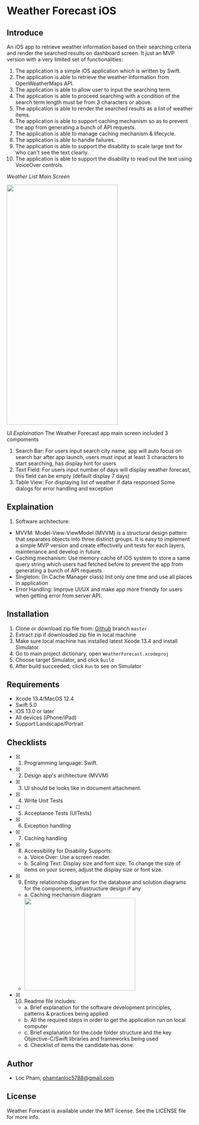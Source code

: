 # Weather Forecast iOS

## Introduce

An iOS app to retrieve weather information based on their searching criteria and render the searched results on dashboard screen. It just an MVP version with a very limited set of functionalities:

1. The application is a simple iOS application which is written by Swift.
2. The application is able to retrieve the weather information from OpenWeatherMaps API.
3. The application is able to allow user to input the searching term.
4. The application is able to proceed searching with a condition of the search term length must be from 3 characters or above.
5. The application is able to render the searched results as a list of weather items.
6. The application is able to support caching mechanism so as to prevent the app from generating a bunch of API requests.
7. The application is able to manage caching mechanism & lifecycle.
8. The application is able to handle failures.
9. The application is able to support the disability to scale large text for who can't see the
text clearly.
10. The application is able to support the disability to read out the text using VoiceOver
controls.

*Weather List Main Screen*

<img src="https://github.com/LocPham5788/WeatherForecast/master/Diagrams/search-result.png" data-canonical-src="https://github.com/LocPham5788/WeatherForecast/master/Diagrams/search-result.png" width="300" height="650" />

*UI Explaination*
The Weather Forecast app main screen included 3 compoments
1. Search Bar: For users input search city name, app will auto focus on search bar after app launch, users must input at least 3 characters to start searching, has display hint for users
2. Text Field: For users input number of days will display weather forecast, this field can be empty (default display 7 days)
3. Table View: For displaying list of weather if data responsed
Some dialogs for error handling and exception

## Explaination

1. Software architecture:

- MVVM: Model-View-ViewModel (MVVM) is a structural design pattern that separates objects into three distinct groups. It is easy to implement a simple MVP version and create effectively unit tests for each layers, maintenance and develop in future.
- Caching mechanism: Use memory cache of iOS system to store a same query string which users had fetched before to prevent the app from generating a bunch of API requests.
- Singleton: (In Cache Manager class) Init only one time and use all places in application
- Error Handling: Improve UI/UX and make app more friendly for users when getting error from server API.

## Installation

1. Clone or download zip file from: [Github](https://github.com/LocPham5788/WeatherForecast) branch `master`
2. Extract zip if downloaded zip file in local machine
3. Make sure local machine has installed latest Xcode 13.4 and install Simulator 
4. Go to main project dictionary, open `WeatherForecast.xcodeproj`
5. Choose target Simulator, and click `Build`
6. After build succeeded, click `Run` to see on Simulator

## Requirements

- Xcode 13.4/MacOS 12.4
- Swift 5.0
- iOS 13.0 or later
- All devices (iPhone/iPad)
- Support Landscape/Portrait

## Checklists

- [x] 1. Programming language: Swift.
- [x] 2. Design app's architecture (MVVM)
- [x] 3. UI should be looks like in document attachment.
- [x] 4. Write Unit Tests
- [ ] 5. Acceptance Tests (UITests)
- [x] 6. Exception handling
- [x] 7. Caching handling
- [x] 8. Accessibility for Disability Supports:
  - a. Voice Over: Use a screen reader.
  - b. Scaling Text: Display size and font size: To change the size of items on your screen, adjust the display size or font size.
- [x] 9. Entity relationship diagram for the database and solution diagrams for the components, infrastructure design if any
  - a. Caching mechanism diagram
  - <img src="https://github.com/LocPham5788/WeatherForecast/master/Diagrams/caching-mechanism-diagram.png" data-canonical-src="https://github.com/LocPham5788/WeatherForecast/master/Diagrams/caching-mechanism-diagram.png" width="300" height="251" />
  
- [x] 10. Readme file includes:
  - a. Brief explanation for the software development principles, patterns & practices being applied
  - b. All the required steps in order to get the application run on local computer
  - c. Brief explanation for the code folder structure and the key Objective-C/Swift libraries
and frameworks being used
  - d. Checklist of items the candidate has done.

## Author

* Loc Pham, phamtanloc5788@gmail.com

## License

Weather Forecast is available under the MIT license. See the LICENSE file for more info.
